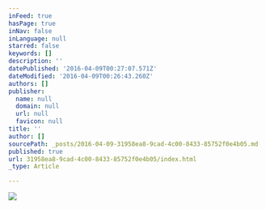 ```yaml
---
inFeed: true
hasPage: true
inNav: false
inLanguage: null
starred: false
keywords: []
description: ''
datePublished: '2016-04-09T00:27:07.571Z'
dateModified: '2016-04-09T00:26:43.260Z'
authors: []
publisher:
  name: null
  domain: null
  url: null
  favicon: null
title: ''
author: []
sourcePath: _posts/2016-04-09-31958ea8-9cad-4c00-8433-85752f0e4b05.md
published: true
url: 31958ea8-9cad-4c00-8433-85752f0e4b05/index.html
_type: Article

---
```

![](https://the-grid-user-content.s3-us-west-2.amazonaws.com/8db92b68-4af9-41ff-8c80-c45668ab9c8c.jpg)